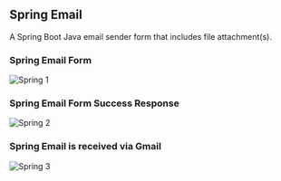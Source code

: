 ## Spring Email
A Spring Boot Java email sender form that includes file attachment(s).

### Spring Email Form
![Spring 1](https://github.com/jeremiahtorralba/SpringEmail/assets/28037427/ecdf205a-1331-470f-8daf-b926c9451159)

### Spring Email Form Success Response
![Spring 2](https://github.com/jeremiahtorralba/SpringEmail/assets/28037427/eebda38f-496c-46b9-9431-ad94ffd0eb22)

### Spring Email is received via Gmail 
![Spring 3](https://github.com/jeremiahtorralba/SpringEmail/assets/28037427/a5471e75-d2f4-4c2d-9425-d33fa299d148)
